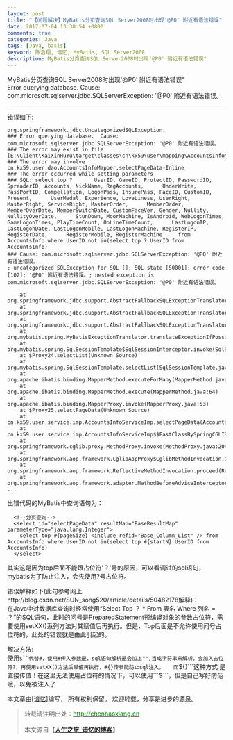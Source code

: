 ```yaml
---
layout: post
title: "【问题解决】MyBatis分页查询SQL Server2008时出现'@P0' 附近有语法错误"
date: 2017-07-04 13:38:54 +0800
comments: true
categories: Java
tags: [Java, basis]
keyword: 陈浩翔, 谙忆, MyBatis, SQL Server2008
description: MyBatis分页查询SQL Server2008时出现'@P0' 附近有语法错误"
---
```


MyBatis分页查询SQL Server2008时出现'@P0' 附近有语法错误"  
Error querying database.  Cause: com.microsoft.sqlserver.jdbc.SQLServerException: '@P0' 附近有语法错误。

<!-- more -->
----------

错误如下:
```
org.springframework.jdbc.UncategorizedSQLException: 
### Error querying database.  Cause: com.microsoft.sqlserver.jdbc.SQLServerException: '@P0' 附近有语法错误。
### The error may exist in file [E:\Client\KaiXinHuYu\target\classes\cn\kx59\user\mapping\AccountsInfoMapper.xml]
### The error may involve cn.kx59.user.dao.AccountsInfoMapper.selectPageData-Inline
### The error occurred while setting parameters
### SQL: select top ?       UserID, GameID, ProtectID, PasswordID, SpreaderID, Accounts, NickName, RegAccounts,      UnderWrite, PassPortID, Compellation, LogonPass, InsurePass, FaceID, CustomID, Present,      UserMedal, Experience, LoveLiness, UserRight, MasterRight, ServiceRight, MasterOrder,      MemberOrder, MemberOverDate, MemberSwitchDate, CustomFaceVer, Gender, Nullity, NullityOverDate,      StunDown, MoorMachine, IsAndroid, WebLogonTimes, GameLogonTimes, PlayTimeCount, OnLineTimeCount,      LastLogonIP, LastLogonDate, LastLogonMobile, LastLogonMachine, RegisterIP, RegisterDate,      RegisterMobile, RegisterMachine     from AccountsInfo where UserID not in(select top ? UserID from AccountsInfo)
### Cause: com.microsoft.sqlserver.jdbc.SQLServerException: '@P0' 附近有语法错误。
; uncategorized SQLException for SQL []; SQL state [S0001]; error code [102]; '@P0' 附近有语法错误。; nested exception is com.microsoft.sqlserver.jdbc.SQLServerException: '@P0' 附近有语法错误。

	at org.springframework.jdbc.support.AbstractFallbackSQLExceptionTranslator.translate(AbstractFallbackSQLExceptionTranslator.java:84)
	at org.springframework.jdbc.support.AbstractFallbackSQLExceptionTranslator.translate(AbstractFallbackSQLExceptionTranslator.java:81)
	at org.springframework.jdbc.support.AbstractFallbackSQLExceptionTranslator.translate(AbstractFallbackSQLExceptionTranslator.java:81)
	at org.mybatis.spring.MyBatisExceptionTranslator.translateExceptionIfPossible(MyBatisExceptionTranslator.java:73)
	at org.mybatis.spring.SqlSessionTemplate$SqlSessionInterceptor.invoke(SqlSessionTemplate.java:371)
	at $Proxy24.selectList(Unknown Source)
	at org.mybatis.spring.SqlSessionTemplate.selectList(SqlSessionTemplate.java:198)
	at org.apache.ibatis.binding.MapperMethod.executeForMany(MapperMethod.java:122)
	at org.apache.ibatis.binding.MapperMethod.execute(MapperMethod.java:64)
	at org.apache.ibatis.binding.MapperProxy.invoke(MapperProxy.java:53)
	at $Proxy25.selectPageData(Unknown Source)
	at cn.kx59.user.service.imp.AccountsInfoServiceImp.selectPageData(AccountsInfoServiceImp.java:33)
	at cn.kx59.user.service.imp.AccountsInfoServiceImp$$FastClassBySpringCGLIB$$f0736e8f.invoke(<generated>)
	at org.springframework.cglib.proxy.MethodProxy.invoke(MethodProxy.java:204)
	at org.springframework.aop.framework.CglibAopProxy$CglibMethodInvocation.invokeJoinpoint(CglibAopProxy.java:718)
	at org.springframework.aop.framework.ReflectiveMethodInvocation.proceed(ReflectiveMethodInvocation.java:157)
	at org.springframework.aop.framework.adapter.MethodBeforeAdviceInterceptor.invoke(MethodBeforeAdviceInterceptor.java:52)
...
```

出错代码的MyBatis中查询语句为：
```
  <!--分页查询-->
  <select id="selectPageData" resultMap="BaseResultMap" parameterType="java.lang.Integer">
    select top #{pageSize} <include refid="Base_Column_List" /> from AccountsInfo where UserID not in(select top #{startN} UserID from AccountsInfo)
  </select>
```

其实这是因为top后面不能跟占位符'？'号的原因，可以看调试的sql语句，mybatis为了防止注入，会先使用?号占位符。  

错误解释如下(此句参考网上http://blog.csdn.net/SUN_song520/article/details/50482178解释)：  
在Java中对数据库查询时经常使用“Select Top ？ * From 表名 Where 列名 = ？”的SQL语句，此时的问号是PreparedStatement预编译对象的参数占位符，需要使用setXX()系列方法对其赋值后再执行。但是，Top后面是不允许使用问号占位符的，此处的错误就是由此引起的。

解决方法:  
使用```$``代替#，使用#传入参数是，sql语句解析是会加上"",当成字符串来解析，会加入占位符?，再使用setXX()方法后赋值再执行，#{}传参能防止sql注入。  
而```${}```这种方式 是直接传值！在这里无法使用占位符的情况下，可以使用```$```，但是自己写好防范哦，以免被注入了  


本文章由<a href="http://chenhaoxiang.cn/">[谙忆]</a>编写， 所有权利保留。 
欢迎转载，分享是进步的源泉。
<blockquote cite='陈浩翔'>
<p background-color='#D3D3D3'>转载请注明出处：<a href='http://chenhaoxiang.cn'><font color="green">http://chenhaoxiang.cn</font></a><br><br>
本文源自<strong>【<a href='http://chenhaoxiang.cn' target='_blank'>人生之旅_谙忆的博客</a>】</strong></p>
</blockquote>
